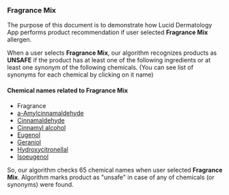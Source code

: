 ### Fragrance Mix

The purpose of this document is to demonstrate how Lucid Dermatology App performs product recommendation if user selected **Fragrance Mix** allergen.
 
When a user selects **Fragrance Mix**, our algorithm recognizes products as **UNSAFE** if the product has at least one of the following ingredients or at least one synonym of the following chemicals. (You can see list of synonyms for each chemical by clicking on it name)

#### Chemical names related to Fragrance Mix
* Fragrance
* [a-Amylcinnamaldehyde](https://luciddermatology.com/synonyms/Amylcinnamaldehyde)
* [Cinnamaldehyde](https://luciddermatology.com/synonyms/Cinnamaldehyde)
* [Cinnamyl alcohol](https://luciddermatology.com/synonyms/Cinnamyl-alcohol)
* [Eugenol](https://luciddermatology.com/synonyms/Eugenol)
* [Geraniol](https://luciddermatology.com/synonyms/Geraniol)
* [Hydroxycitronellal](https://luciddermatology.com/synonyms/Hydroxycitronellal)
* [Isoeugenol](https://luciddermatology.com/synonyms/Isoeugenol)

So, our algorithm checks 65 chemical names when user selected **Fragrance Mix**. Algorithm marks product as "unsafe" in case of any of chemicals (or synonyms) were found. 

